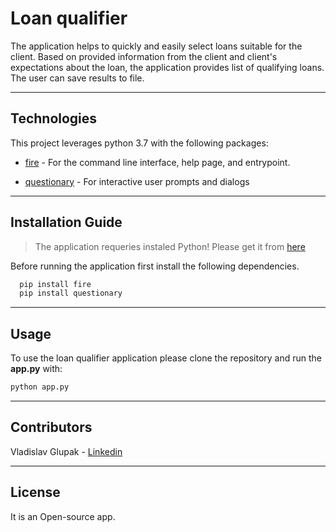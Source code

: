 # Loan qualifier

The application helps to quickly and easily select loans suitable for the client. Based on provided information from the client and client's expectations about the loan, the application provides list of qualifying loans. The user can save results to file.

---

## Technologies

This project leverages python 3.7 with the following packages:

* [fire](https://github.com/google/python-fire) - For the command line interface, help page, and entrypoint.

* [questionary](https://github.com/tmbo/questionary) - For interactive user prompts and dialogs

---

## Installation Guide

> The application requeries instaled Python! Please get it from [here](https://www.python.org)

Before running the application first install the following dependencies.

```python
  pip install fire
  pip install questionary
```
---

## Usage
To use the loan qualifier application please clone the repository and run the **app.py** with:

```python
python app.py
```


---

## Contributors

Vladislav Glupak - [Linkedin](https://www.linkedin.com/in/vladislav-glupak/)

---

## License

It is an Open-source app.
